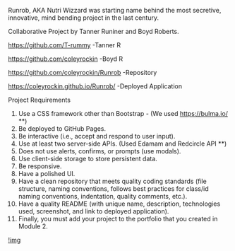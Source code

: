 Runrob, AKA Nutri Wizzard was starting name behind the most secretive, innovative, mind bending project in the last century.

Collaborative Project by Tanner Runiner and Boyd Roberts.

https://github.com/T-rummy -Tanner R

https://github.com/coleyrockin -Boyd R

https://github.com/coleyrockin/Runrob -Repository

https://coleyrockin.github.io/Runrob/ -Deployed Application

Project Requirements
1. Use a CSS framework other than Bootstrap - (We used https://bulma.io/ **)
2. Be deployed to GitHub Pages.
3. Be interactive (i.e., accept and respond to user input).
4. Use at least two server-side APIs. (Used Edamam and Redcircle API **)
5. Does not use alerts, confirms, or prompts (use modals).
6. Use client-side storage to store persistent data.
7. Be responsive.
8. Have a polished UI.
9. Have a clean repository that meets quality coding standards (file structure, naming conventions, follows best practices for class/id naming conventions, indentation, quality comments, etc.).
10. Have a quality README (with unique name, description, technologies used, screenshot, and link to deployed application).
11. Finally, you must add your project to the portfolio that you created in Module 2.

[!img](./assets/images/) 
